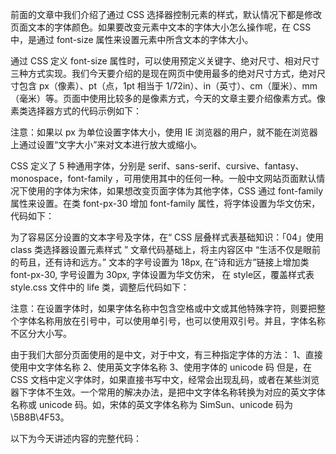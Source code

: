 前面的文章中我们介绍了通过 CSS 选择器控制元素的样式，默认情况下都是修改页面文本的字体颜色。如果要改变元素中文本的字体大小怎么操作呢，在 CSS 中，是通过 font-size 属性来设置元素中所含文本的字体大小。

通过 CSS 定义 font-size 属性时，可以使用预定义关键字、绝对尺寸、相对尺寸三种方式实现。我们今天要介绍的是现在网页中使用最多的绝对尺寸方式，绝对尺寸包含 px（像素）、pt（点，1pt 相当于 1/72in）、in（英寸）、cm（厘米）、mm（毫米）等。页面中使用比较多的是像素方式，今天的文章主要介绍像素方式。像素类选择器方式的代码示例如下：

<style type="text/css">

    .font-px-30 {
        font-size:30px;
    }

</style>

注意：如果以 px 为单位设置字体大小，使用 IE 浏览器的用户，就不能在浏览器上通过设置“文字大小”来对文本进行放大或缩小。

CSS 定义了 5 种通用字体，分别是 serif、sans-serif、cursive、fantasy、monospace，font-family ，可用使用其中的任何一种。一般中文网站页面默认情况下使用的字体为宋体，如果想改变页面字体为其他字体，CSS 通过 font-family 属性来设置。在类 font-px-30 增加 font-family 属性，将字体设置为华文仿宋，代码如下：

<style type="text/css">

    .font-px-30 {
        font-size:30px;
        font-family: STFangsong;
    }

</style>


为了容易区分设置的文本字号及字体，在“ CSS 层叠样式表基础知识：「04」使用 class 类选择器设置元素样式 ” 文章代码基础上，将主内容区中 “生活不仅是眼前的苟且，还有诗和远方。” 文本的字号设置为 18px, 在“诗和远方”链接上增加类 font-px-30, 字号设置为 30px, 字体设置为华文仿宋， 在 style区，覆盖样式表 style.css 文件中的 life 类，调整后代码如下：

<style type="text/css">

    .font-px-30 {
        font-size:30px;
        font-family: STFangsong;
        color:greenyellow;
    }

    .life {
      line-height: 30px;
      font-size:18px;
    }

</style>

注意：在设置字体时，如果字体名称中包含空格或中文或其他特殊字符，则要把整个字体名称用放在引号中，可以使用单引号，也可以使用双引号。并且，字体名称不区分大小写。

由于我们大部分页面使用的是中文，对于中文，有三种指定字体的方法：
1、直接使用中文字体名称
2、使用英文字体名称
3、使用字体的 unicode 码
但是，在 CSS 文档中定义字体时，如果直接书写中文，经常会出现乱码，或者在某些浏览器下字体不生效。一个常用的解决办法，是把中文字体名称转换为对应的英文字体名称或 unicode 码。如，宋体的英文字体名称为 SimSun、unicode 码为 \5B8B\4F53。

以下为今天讲述内容的完整代码：

<!DOCTYPE html>
<html>
  <!--注释   页头   -->
  <head> 
    <!--注释   页头标题   -->
    <title> CSS 基础知识：「05」使用类选择器设置元素包含文本字号及字体 </title> 
    <link rel="stylesheet" type="text/css" href="./css/style.css">
    <style type="text/css">
         .font-px-30 {
            font-size:30px;
            font-family: STFangsong;
            color:greenyellow;
        }

        .life {
          line-height: 30px;
          font-size:18px;
        }

        .text-antiquewhite {
            color:  antiquewhite;
        }

        h2 {
          color: red;
        }
        
        #pageBody {
            color: yellow;
        }

        .aside p{
          color: white;
        }
    </style>
  </head>
<body id="pageBody">
  <span id="pageTop" name="pageTop"></span>
  <div class="layout">
     <!--页面标题-->
      <header class="header text-antiquewhite">页面标题-CSS 基础知识</header>
       <!--页面导航-->
      <nav class="nav">
        <ul class="menu">
              <li><a href="#">页面导航-header标签</a></li>
              <li><a href="#">nav标签</a></li>
              <li><a href="#">aside标签</a></li>
              <li><a href="#">main标签</a></li>
              <li><a href="#">footer标签</a></li>
          </ul>
      </nav>
      <article class="content">
          <!--侧栏区-->
          <aside class="aside">

            侧栏区
            <div class="row">
              <div>
              <p style="color: blue;" >无序列表</p>
              <ul>
                <li>飞机</li>
                <li>战斗机</li>
                <li>无人机</li>
              </ul>
            </div>
            <div>
              <p>有序列表</p>

              <ol>
                <li>飞机</li>
                <li>战斗机</li>
                <li>无人机</li>
              </ol>
            </div>
            </div>

             <p>用户注册</p>

            <form action="#" method="post">
                <div class="row mt-10">
                    <span class="item">用户名：</span>
                    <span class="item">
                      <input type="text" value="" placeholder="请输入用户名" required="required" >                 
                    </span>
                </div>
                <div class="row mt-10">
                    <span class="item">性别：</span>
                    <span class="item">
                      <label for="male"><input type="radio" value="male" id="male" placeholder="男" name="sex" required="required" checked="checked"> 男 </label>
                       <label for="female"><input type="radio" name="sex"  value="female" id="female" placeholder="女" required="required" > 女 </label>          
                    </span>
                </div>
                <div class="row mt-10">
                    <span class="item">爱好：</span>
                    <span class="item">
                       <label for="dushu"><input type="checkbox" name="hobby" value="dushu"   id="dushu" checked="checked">读书</label>
                       <label for="tiyu"><input type="checkbox"  name="hobby" value="tiyu"    id="tiyu"  >体育</label>
                       <label for="yinyue"><input type="checkbox" name="hobby" value="yinyue" id="yinyue">音乐</label>
                       <label for="youxi"><input type="checkbox" name="hobby" value="youxi"   id="youxi">游戏</label>
                       <label for="bagua"><input type="checkbox" name="hobby" value="bagua"   id="bagua">八卦</label>
                       <label for="tucao"><input type="checkbox" name="hobby" value="tucao"   id="tucao">吐槽</label>        
                    </span>
                </div>

                <div class="mt-10"><input type="submit" value="注册" ></div>
             </form>
          </aside>
          <!--主内容区-->
          <main class="main">
            <p class="text-antiquewhite"> 主内容区 </p>
                <p> &nbsp; </p>
            <!-- <h1>嘿，你好，欢迎来到路条编程公众号！</h1> -->
          <h2>嘿，你好，欢迎来到路条编程公众号！</h2>
          <h3>嘿，你好，欢迎来到路条编程公众号！</h3>
          <h4>嘿，你好，欢迎来到路条编程公众号！</h4>
          <br>
          <!-- 
          <h5>嘿，你好，欢迎来到路条编程公众号！</h5>
          <h6>嘿，你好，欢迎来到路条编程公众号！</h6>
          -->
          <p class="life">生活不仅是眼前的苟且，还有<a href="https://baike.baidu.com/item/%E8%AF%97%E5%92%8C%E8%BF%9C%E6%96%B9/19483889" target="_blank" class="font-px-30">诗和远方</a>。</p> 

          <a href="#">
          <img src="https://mmbiz.qpic.cn/mmbiz_jpg/iciaYydulQQ938RSBlZICkZcFgBDbnN9LicG0Vib2H8iarZsgmPeCibyg4fhEcFcHlicO3EyH2ds6Qrc4NFyA8BbPohuQ/0?wx_fmt=jpeg" alt="迄今为止拍摄到的最接近太阳的照片"  width="200" title="迄今为止拍摄到的最接近太阳的照片">
          </a>

          <br/>
          <a href="https://www.taobao.com" >淘宝网(当前页打开)</a> <a href="https://www.taobao.com" target="_blank">淘宝网(新页面打开)</a> &nbsp; &nbsp; <a href="#pageTop">返回顶部</a>

          </main>
          <div class="clears"></div>
      </article>

       <!--页脚-->
      <footer class="footer">页脚-&copy;路条编程版权所有</footer>
      <div class="clears"></div>
  </div>
</body>
</html>


页面效果图如下：

为了方便大家查看之前文章的示例效果，已经将示例文件更新至网站: https://www.icoderoad.com , 目录索引如下图：



